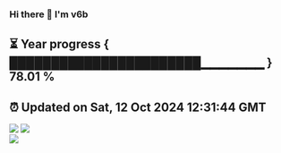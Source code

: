### Hi there 👋  I'm v6b  
⏳ Year progress { ███████████████████████▁▁▁▁▁▁▁ } 78.01 %
---
⏰ Updated on Sat, 12 Oct 2024 12:31:44 GMT
---
![](https://github-readme-stats.vercel.app/api?username=v6b&bg_color=30,e96443,904e95&title_color=fff&text_color=fff&layout=compact)
![](https://github-readme-stats.vercel.app/api/top-langs/?username=v6b&layout=compact&bg_color=30,e96443,904e95&title_color=fff&text_color=fff)  
![](https://gcore.jsdelivr.net/gh/v6b/v6b@main/assets/github-contribution-grid-snake.svg)

